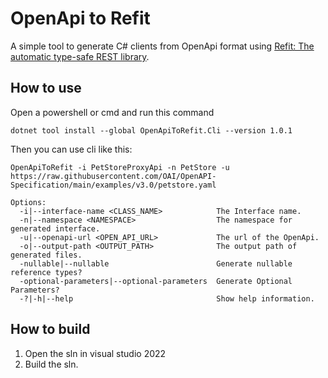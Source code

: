 # OpenApi to Refit

A simple tool to generate C# clients from OpenApi format using [Refit: The automatic type-safe REST library](https://github.com/reactiveui/refit).

## How to use
Open a powershell or cmd and run this command
```
dotnet tool install --global OpenApiToRefit.Cli --version 1.0.1
```
Then you can use cli like this:
``` 
OpenApiToRefit -i PetStoreProxyApi -n PetStore -u https://raw.githubusercontent.com/OAI/OpenAPI-Specification/main/examples/v3.0/petstore.yaml
```
```
Options:
  -i|--interface-name <CLASS_NAME>            The Interface name.
  -n|--namespace <NAMESPACE>                  The namespace for generated interface.
  -u|--openapi-url <OPEN_API_URL>             The url of the OpenApi.
  -o|--output-path <OUTPUT_PATH>              The output path of generated files.
  -nullable|--nullable                        Generate nullable reference types?
  -optional-parameters|--optional-parameters  Generate Optional Parameters?
  -?|-h|--help                                Show help information.
  ```



## How to build
1. Open the sln in visual studio 2022
2. Build the sln.
